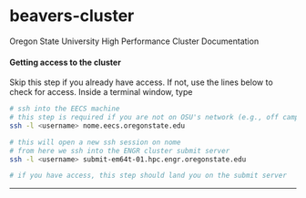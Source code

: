 beavers-cluster
===============

Oregon State University High Performance Cluster Documentation

#### Getting access to the cluster

Skip this step if you already have access. If not, use the lines below to check for access. Inside a terminal window, type

```sh
# ssh into the EECS machine
# this step is required if you are not on OSU's network (e.g., off campus)
ssh -l <username> nome.eecs.oregonstate.edu

# this will open a new ssh session on nome
# from here we ssh into the ENGR cluster submit server
ssh -l <username> submit-em64t-01.hpc.engr.oregonstate.edu

# if you have access, this step should land you on the submit server
```

---

